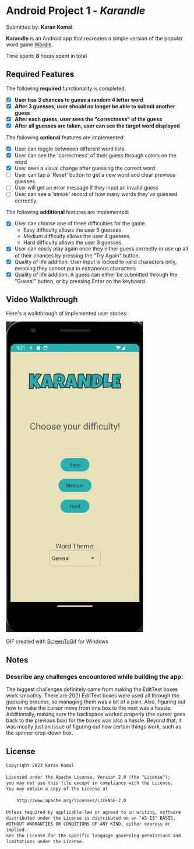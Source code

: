 # Android Project 1 - *Karandle*

Submitted by: **Karan Komal**

**Karandle** is an Android app that recreates a simple version of the popular word game [Wordle](https://www.nytimes.com/games/wordle/index.html). 

Time spent: **8** hours spent in total

## Required Features

The following **required** functionality is completed:

- [X] **User has 3 chances to guess a random 4 letter word**
- [X] **After 3 guesses, user should no longer be able to submit another guess**
- [X] **After each guess, user sees the "correctness" of the guess**
- [X] **After all guesses are taken, user can see the target word displayed**

The following **optional** features are implemented:

- [X] User can toggle betweeen different word lists
- [X] User can see the 'correctness' of their guess through colors on the word 
- [X] User sees a visual change after guessing the correct word
- [ ] User can tap a 'Reset' button to get a new word and clear previous guesses
- [ ] User will get an error message if they input an invalid guess
- [ ] User can see a 'streak' record of how many words they've guessed correctly.

The following **additional** features are implemented:

- [X] User can choose one of three difficulties for the game.
  * Easy difficulty allows the user 5 guesses.
  * Medium difficulty allows the user 4 guesses.
  * Hard difficulty allows the user 3 guesses.
- [X] User can easily play again once they either guess correctly or use up all of their chances by pressing the "Try Again" button.
- [X] Quality of life addition: User input is locked to valid characters only, meaning they cannot put in extraneous characters
- [X] Quality of life addition: A guess can either be submitted through the "Guess!" button, or by pressing Enter on the keyboard.

## Video Walkthrough

Here's a walkthrough of implemented user stories:

<img src='walkthrough.gif' title='Video Walkthrough' width='' alt='Video Walkthrough' />

<!-- Replace this with whatever GIF tool you used! -->
GIF created with [ScreenToGif](https://www.screentogif.com/) for Windows  
<!-- Recommended tools:
[Kap](https://getkap.co/) for macOS
[ScreenToGif](https://www.screentogif.com/) for Windows
[peek](https://github.com/phw/peek) for Linux. -->

## Notes

### **Describe any challenges encountered while building the app:**

The biggest challenges definitely came from making the EditText boxes work smoothly. There are 20(!) EditText boxes were used all through the guessing process, so managing them was a bit of a pain. Also, figuring out how to make the cursor move from one box to the next was a hassle. Additionally, making sure the backspace worked properly (the cursor goes back to the previous box) for the boxes was also a hassle. Beyond that, it was mostly just an issue of figuring out how certain things work, such as the spinner drop-down box. 

## License

    Copyright 2023 Karan Komal

    Licensed under the Apache License, Version 2.0 (the "License");
    you may not use this file except in compliance with the License.
    You may obtain a copy of the License at

        http://www.apache.org/licenses/LICENSE-2.0

    Unless required by applicable law or agreed to in writing, software
    distributed under the License is distributed on an "AS IS" BASIS,
    WITHOUT WARRANTIES OR CONDITIONS OF ANY KIND, either express or implied.
    See the License for the specific language governing permissions and
    limitations under the License.
